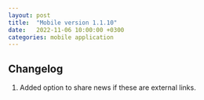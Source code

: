 ```yaml
---
layout: post
title:  "Mobile version 1.1.10"
date:   2022-11-06 10:00:00 +0300
categories: mobile application
---
```


Changelog
---
1. Added option to share news if these are external links.
